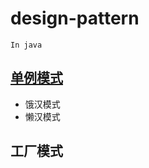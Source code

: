 # design-pattern
```In java```

## [单例模式](https://github.com/Erically/design-pattern/tree/master/src/main/java/org/hqw/designpattern/creatingpattern/singleton)
- 饿汉模式
- 懒汉模式

## 工厂模式